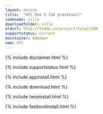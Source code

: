 ```yaml
---
layout: device
title:  "HTC One S (S4 processor)"
codename: ville
downloadfolder: ville
oldurl: http://teamw.in/project/twrp2/100
supportstatus: Current
maintainer: mdmower
oem: HTC
---
```


{% include disclaimer.html %}

{% include supportstatus.html %}

{% include appinstall.html %}

{% include download.html %}

{% include twrpinstall.html %}

{% include fastbootinstall.html %}
